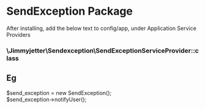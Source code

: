 # SendException Package
 After installing, add the below text to config/app, under Application Service Providers
### \Jimmyjetter\Sendexception\SendExceptionServiceProvider::class 

## Eg
$send_exception = new SendException();  
$send_exception->notifyUser();

